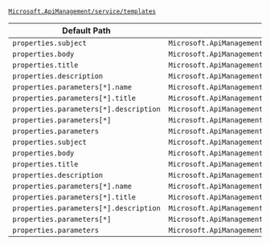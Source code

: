 [`Microsoft.ApiManagement/service/templates`](https://docs.microsoft.com/en-us/azure/templates/microsoft.apimanagement/service/templates)

| Default Path | Alias |
|---|---|
| `properties.subject` | `Microsoft.ApiManagement/service/templates/subject` |
| `properties.body` | `Microsoft.ApiManagement/service/templates/body` |
| `properties.title` | `Microsoft.ApiManagement/service/templates/title` |
| `properties.description` | `Microsoft.ApiManagement/service/templates/description` |
| `properties.parameters[*].name` | `Microsoft.ApiManagement/service/templates/parameters[*].name` |
| `properties.parameters[*].title` | `Microsoft.ApiManagement/service/templates/parameters[*].title` |
| `properties.parameters[*].description` | `Microsoft.ApiManagement/service/templates/parameters[*].description` |
| `properties.parameters[*]` | `Microsoft.ApiManagement/service/templates/parameters[*]` |
| `properties.parameters` | `Microsoft.ApiManagement/service/templates/parameters` |
| `properties.subject` | `Microsoft.ApiManagement/service/templates/applicationApprovedNotificationMessage.subject` |
| `properties.body` | `Microsoft.ApiManagement/service/templates/applicationApprovedNotificationMessage.body` |
| `properties.title` | `Microsoft.ApiManagement/service/templates/applicationApprovedNotificationMessage.title` |
| `properties.description` | `Microsoft.ApiManagement/service/templates/applicationApprovedNotificationMessage.description` |
| `properties.parameters[*].name` | `Microsoft.ApiManagement/service/templates/applicationApprovedNotificationMessage.parameters[*].name` |
| `properties.parameters[*].title` | `Microsoft.ApiManagement/service/templates/applicationApprovedNotificationMessage.parameters[*].title` |
| `properties.parameters[*].description` | `Microsoft.ApiManagement/service/templates/applicationApprovedNotificationMessage.parameters[*].description` |
| `properties.parameters[*]` | `Microsoft.ApiManagement/service/templates/applicationApprovedNotificationMessage.parameters[*]` |
| `properties.parameters` | `Microsoft.ApiManagement/service/templates/applicationApprovedNotificationMessage.parameters` |

